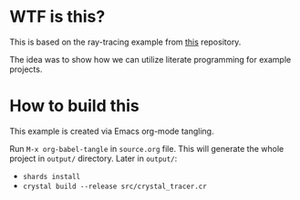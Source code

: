 # WTF is this?

This is based on the ray-tracing example from
[this](https://github.com/mightykho/crystal_tracer) repository.

The idea was to show how we can utilize literate programming for example
projects.

# How to build this

This example is created via Emacs org-mode tangling.

Run `M-x org-babel-tangle` in `source.org` file. This will generate the whole
project in `output/` directory. Later in `output/`:

- `shards install`
- `crystal build --release src/crystal_tracer.cr`

